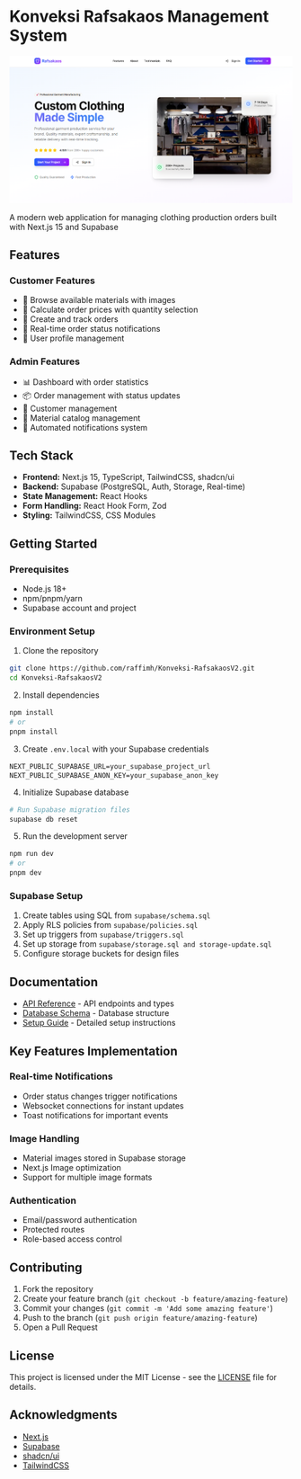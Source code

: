 # Konveksi Rafsakaos Management System

![Screenshot](screenshot.png)

A modern web application for managing clothing production orders built with Next.js 15 and Supabase

## Features

### Customer Features

- 📱 Browse available materials with images
- 🧮 Calculate order prices with quantity selection
- 📝 Create and track orders
- 🔔 Real-time order status notifications
- 👤 User profile management

### Admin Features

- 📊 Dashboard with order statistics
- 📦 Order management with status updates
- 👥 Customer management
- 🧵 Material catalog management
- 📨 Automated notifications system

## Tech Stack

- **Frontend:** Next.js 15, TypeScript, TailwindCSS, shadcn/ui
- **Backend:** Supabase (PostgreSQL, Auth, Storage, Real-time)
- **State Management:** React Hooks
- **Form Handling:** React Hook Form, Zod
- **Styling:** TailwindCSS, CSS Modules

## Getting Started

### Prerequisites

- Node.js 18+
- npm/pnpm/yarn
- Supabase account and project

### Environment Setup

1. Clone the repository

```bash
git clone https://github.com/raffimh/Konveksi-RafsakaosV2.git
cd Konveksi-RafsakaosV2
```

2. Install dependencies

```bash
npm install
# or
pnpm install
```

3. Create `.env.local` with your Supabase credentials

```env
NEXT_PUBLIC_SUPABASE_URL=your_supabase_project_url
NEXT_PUBLIC_SUPABASE_ANON_KEY=your_supabase_anon_key
```

4. Initialize Supabase database

```bash
# Run Supabase migration files
supabase db reset
```

5. Run the development server

```bash
npm run dev
# or
pnpm dev
```

### Supabase Setup

1. Create tables using SQL from `supabase/schema.sql`
2. Apply RLS policies from `supabase/policies.sql`
3. Set up triggers from `supabase/triggers.sql`
4. Set up storage from `supabase/storage.sql and storage-update.sql`
5. Configure storage buckets for design files

## Documentation

- [API Reference](API_REFERENCE.md) - API endpoints and types
- [Database Schema](DATABASE_SCHEMA.md) - Database structure
- [Setup Guide](SETUP_GUIDE.md) - Detailed setup instructions

## Key Features Implementation

### Real-time Notifications

- Order status changes trigger notifications
- Websocket connections for instant updates
- Toast notifications for important events

### Image Handling

- Material images stored in Supabase storage
- Next.js Image optimization
- Support for multiple image formats

### Authentication

- Email/password authentication
- Protected routes
- Role-based access control

## Contributing

1. Fork the repository
2. Create your feature branch (`git checkout -b feature/amazing-feature`)
3. Commit your changes (`git commit -m 'Add some amazing feature'`)
4. Push to the branch (`git push origin feature/amazing-feature`)
5. Open a Pull Request

## License

This project is licensed under the MIT License - see the [LICENSE](LICENSE) file for details.

## Acknowledgments

- [Next.js](https://nextjs.org/)
- [Supabase](https://supabase.com/)
- [shadcn/ui](https://ui.shadcn.com/)
- [TailwindCSS](https://tailwindcss.com/)
